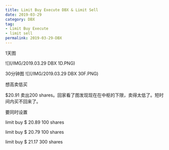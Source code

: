 ```yaml
---
title: Limit Buy Execute DBX & Limit Sell
date: 2019-03-29
category: DBX
tag:
- Limit Buy Execute
- limit sell
permalink: 2019-03-29-DBX
---
```

1天图

![](/IMG/2019.03.29 DBX 1D.PNG)

30分钟图
![](/IMG/2019.03.29 DBX 30F.PNG)

想高卖低买

$\$$20.91 卖出200 shares。回家看了图发现现在在中枢的下限，卖得太低了。短时间内买不回来了。

要同时设置

limit buy $\$$ 20.89 100 shares

limit buy $\$$ 20.79 100 shares

limit buy $\$$ 21.17 300 shares
